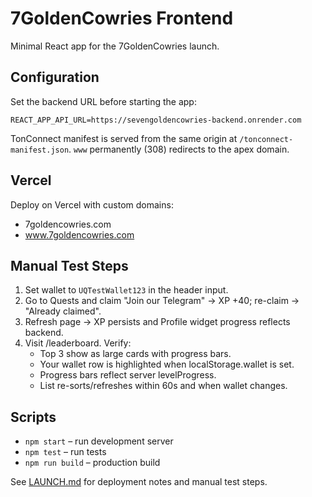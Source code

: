 # 7GoldenCowries Frontend

Minimal React app for the 7GoldenCowries launch.

## Configuration

Set the backend URL before starting the app:

```
REACT_APP_API_URL=https://sevengoldencowries-backend.onrender.com
```

TonConnect manifest is served from the same origin at `/tonconnect-manifest.json`. `www` permanently (308) redirects to the apex domain.

## Vercel

Deploy on Vercel with custom domains:
- 7goldencowries.com
- www.7goldencowries.com

## Manual Test Steps

1. Set wallet to `UQTestWallet123` in the header input.
2. Go to Quests and claim "Join our Telegram" → XP +40; re-claim → "Already claimed".
3. Refresh page → XP persists and Profile widget progress reflects backend.
4. Visit /leaderboard. Verify:
   - Top 3 show as large cards with progress bars.
   - Your wallet row is highlighted when localStorage.wallet is set.
   - Progress bars reflect server levelProgress.
   - List re-sorts/refreshes within 60s and when wallet changes.

## Scripts

- `npm start` – run development server
- `npm test` – run tests
- `npm run build` – production build

See [LAUNCH.md](LAUNCH.md) for deployment notes and manual test steps.

